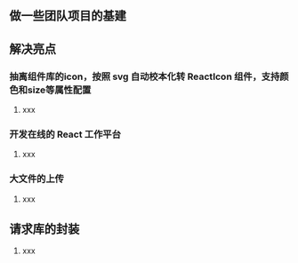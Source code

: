 ## 做一些团队项目的基建


## 解决亮点

### 抽离组件库的icon，按照 svg 自动校本化转 ReactIcon 组件，支持颜色和size等属性配置

1. xxx

### 开发在线的 React 工作平台

1. xxx

### 大文件的上传

1. xxx

## 请求库的封装

1. xxx